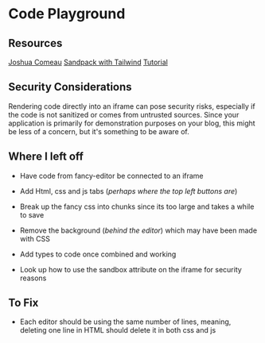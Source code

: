 # Code Playground

## Resources

[Joshua Comeau](https://www.joshwcomeau.com/react/next-level-playground/)
[Sandpack with Tailwind](https://www.tybarho.com/articles/tailwind-plus-sandpack-playground-component)
[Tutorial](https://davidmyers.dev/blog/how-to-build-a-code-editor-with-codemirror-6-and-typescript/introduction)

## Security Considerations

Rendering code directly into an iframe can pose security risks, especially if the code is not sanitized or comes from untrusted sources. Since your application is primarily for demonstration purposes on your blog, this might be less of a concern, but it's something to be aware of.

## Where I left off

- Have code from fancy-editor be connected to an iframe

- Add Html, css and js tabs (_perhaps where the top left buttons are_)

- Break up the fancy css into chunks since its too large and takes a while to save

- Remove the background (_behind the editor_) which may have been made with CSS

- Add types to code once combined and working

- Look up how to use the sandbox attribute on the iframe for security reasons

## To Fix

- Each editor should be using the same number of lines, meaning, deleting one line in HTML should delete it in both css and js
